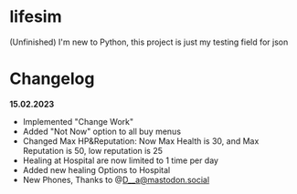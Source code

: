 # lifesim
(Unfinished) I'm new to Python, this project is just my testing field for json
# Changelog

**15.02.2023**
- Implemented "Change Work"
- Added "Not Now" option to all buy menus
- Changed Max HP&Reputation: Now Max Health is 30, and Max Reputation is 50, low reputation is 25
- Healing at Hospital are now limited to 1 time per day
- Added new healing Options to Hospital
- New Phones, Thanks to @D__a@mastodon.social 
